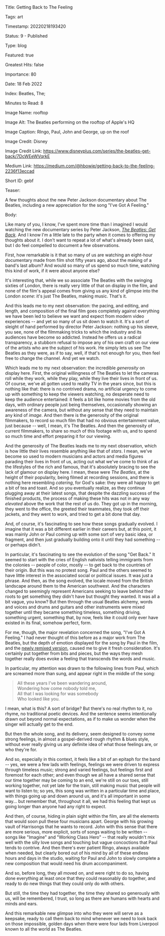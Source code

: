 Title:  Getting Back to The Feeling

Tags:   art

Timestamp: 20220218193420

Status: 9 - Published

Type:   blog

Featured: true

Greatest Hits: false

Importance: 80

Date:   18 Feb 2022

Index:  Beatles, The; 

Minutes to Read: 8

Image Name: rooftop

Image Alt: The Beatles performing on the rooftop of Apple's HQ

Image Caption: RIngo, Paul, John and George, up on the roof 

Image Credit: Disney

Image Credit Link: https://www.disneyplus.com/series/the-beatles-get-back/7DcWEeWVqrkE

Medium Link: https://medium.com/@hbowie/getting-back-to-the-feeling-2236f13eccad

Short ID: gebf

Teaser:

A few thoughts about the new Peter Jackson documentary about The Beatles, including a new appreciation for the song "I've Got A Feeling."

Body:

Like many of you, I know, I've spent more time than I imagined I would watching the new documentary series by Peter Jackson, *[The Beatles: Get Back](https://en.wikipedia.org/wiki/The_Beatles:_Get_Back).* And I know I'm a little late to the party when it comes to offering my thoughts about it. I don't want to repeat a lot of what's already been said, but I do feel compelled to document a few observations. 

First, how remarkable is it that so many of us are watching an eight-hour documentary made from film shot fifty years ago, about the making of a band's last album? And would so many of us spend so much time, watching this kind of work, if it were about anyone else?   

It's interesting that, while we so associate The Beatles  with the swinging sixties of London, there is really very little of that on display in the film, and none of the film's appeal comes from giving us any kind of glimpse into the London *scene*: it's just The Beatles, making music. That's it. 

And this leads me to my next observation: the pacing, and editing, and length, and composition of the final film goes completely against everything we have been led to believe we want and expect from modern video experiences -- and yet so many of us sit down to watch it. It's a sort of sleight of hand performed by director Peter Jackson: nothing up his sleeve, you see, none of the filmmaking tricks to which the industry and its audiences have become so addicted. Instead he offers us a radical transparency, a stubborn refusal to impose any of his own craft on our view of the artists who are the subject of his work. He simply lets us see The Beatles as they were, as if to say, well, if that's not enough for you, then feel free to change the channel. And yet we watch. 

Which leads me to my next observation: the incredible *generosity* on display here. First, the original willingness of The Beatles to let the cameras roll while they work, while they play, while they live their lives in front of us. Of course, we've all gotten used to reality TV in the years since, but this is nothing like that: there is no contrived drama, no artificial urgency to come up with something to keep the viewers watching, no desperate need to keep the audience entertained: it feels a bit like home movies from the old days, with ordinary people just being themselves, occasionally showing an awareness of the camera, but without any sense that they need to maintain any kind of *image*. And then there is the generosity of the original filmmakers, to record so much film that had no obvious entertainment value, just because -- well, I mean, it's The Beatles. And then the generosity of current filmmakers, to share so much of this footage with us, and to spend so much time and effort preparing it for our viewing. 

And the generosity of The Beatles leads me to my next observation, which is how little their lives resemble anything like that of *stars*. I mean, we've become so used to modern musicians and actors and media figures parading their lives in front of us, acting out what we've come to think of as the lifestyles of the rich and famous, that it's absolutely bracing to see the  lack of glamour on display here. I mean, these were *The Beatles*, at the height of their popularity, being filmed at recording sessions, and there is nothing here resembling *catering*, for God's sake: they were all happy to get a bit of tea and toast. And so you eventually realize, as they continue plugging away at their latest songs, that despite the dazzling success of the finished products, the process of making these hits was not in any way *elevated* above the work that the rest of us do. They got up in the morning, they went to the office, the greeted their teammates, they took off their jackets, and they went to work, and tried to get a bit done that day. 

And, of course, it's fascinating to see how these songs gradually evolved. I imagine that it was a bit different earlier in their careers but, at this point, it was mainly John or Paul coming up with some sort of very basic idea, or fragment, and then just gradually building onto it until they had something -- or perhaps didn't. 

In particular, it's fascinating to see the evolution of the song "Get Back." It seemed to start with the cries of English nativists telling immigrants from the colonies -- people of color, mostly -- to get back to the countries of their origin. But this was no protest song. Paul and the others seemed to have little interest in the associated social or political issues. It was just a phrase. And then, as the song evolved, the locale moved from the British landscape around them to the American southwest. And the characters changed to seemingly represent Americans seeking to leave behind their roots to get something they didn't have but thought they wanted. It was all a bit vague, you know? But then through the usual Beatles alchemy, words and voices and drums and guitars and other instruments were mixed together until they became something timeless, something driving, something urgent, something that, by now, feels like it could only ever have existed in its final, somehow perfect, form.  

For me, though, the major revelation concerned the song, "I've Got A Feeling." I had never thought of this before as a major work from The Beatles, but the depth of emotion displayed for the song by Paul in the film, and the [newly remixed version][igot], caused me to give it fresh consideration. It's certainly put together from bits and pieces, but the ways they mesh together really does evoke a feeling that transcends the words and music. 

In particular, my attention was drawn to the following lines from Paul, which are screamed more than sung, and appear right in the middle of the song:

> All these years I've been wandering around,  
> Wondering how come nobody told me,  
> All that I was looking for was somebody  
> Who looked like you.  

I mean, what is this? A sort of bridge? But there's no real rhythm to it, no rhyme, no traditional poetic devices. And the sentence seems intentionally drawn out beyond normal expectations, as if to make us wonder when the singer will actually get to the end. 

But then the whole song, and its delivery, seem designed to convey some strong feelings, in almost a gospel-derived rough rhythm & blues style, without ever really giving us any definite idea of what those feelings are, or who they're for. 

And so, especially in this context, it feels like a bit of an epitaph for the band -- yes, we were a few lads with feelings, feelings we were driven to express through timeless music; strong and varied feelings, but feelings first and foremost for each other; and even though we all have a shared sense that our time together may be coming to an end, we're still on our toes, still working together, not yet late for the train, still making music that people will want to listen to; so yes, this song was written in a particular time and place, with things going up and down around us, and it's all important in some way... but remember that, throughout it all, we had this feeling that kept us going longer than anyone had any right to expect. 

And then, of course, hiding in plain sight within the film, are all the elements that would soon pull these four musicians apart. George with his growing vault of Harrisongs that he wants to record. John with this sense that there are more serious, more explicit, sorts of songs waiting to be written -- songs like "Imagine" and "Working Class Hero" -- that really wouldn't mix well with the silly love songs and touching but vague concoctions that Paul tends to contrive. And then there's ever patient Ringo, always available when needed, but clearly bored out of his mind by all of these endless hours and days in the studio, waiting for Paul and John to slowly complete a new composition that would need his drum accompaniment.  

And so, before long, they all moved on, and were right to do so, having done everything at least once that they could reasonably do together, and ready to do new things that they could only do with others. 

But still, the time they had together, the time they shared so generously with us, will be remembered, I trust, so long as there are humans with hearts and minds and ears. 

And this remarkable new glimpse into who they were will serve as a keepsake, ready to call them back to mind whenever we need to look back on those impossible, golden days when there were four lads from Liverpool known to all the world as The Beatles.

[igot]: https://music.apple.com/us/album/ive-got-a-feeling-2021-mix/1582219768?i=1582224736
 


